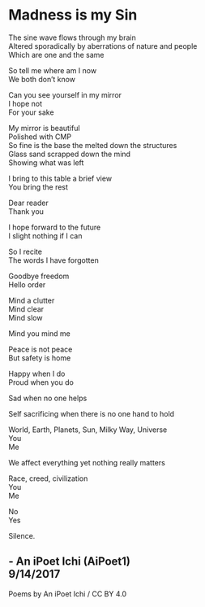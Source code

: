 # Madness is my Sin

The sine wave flows through my brain  
Altered sporadically by aberrations of nature and people  
Which are one and the same  

So tell me where am I now  
We both don’t know  

Can you see yourself in my mirror  
I hope not  
For your sake  

My mirror is beautiful  
Polished with CMP  
So fine is the base the melted down the structures  
Glass sand scrapped down the mind  
Showing what was left  

I bring to this table a brief view  
You bring the rest  

Dear reader  
Thank you  

I hope forward to the future  
I slight nothing if I can  

So I recite  
The words I have forgotten  

Goodbye freedom  
Hello order  

Mind a clutter  
Mind clear  
Mind slow  

Mind you mind me  

Peace is not peace  
But safety is home  

Happy when I do  
Proud when you do  

Sad when no one helps  

Self sacrificing when there is no one hand to hold  

World, Earth, Planets, Sun, Milky Way, Universe  
You  
Me  

We affect everything yet nothing really matters  

Race, creed, civilization  
You  
Me  

No  
Yes  

Silence.

\- An iPoet Ichi (AiPoet1)  
9/14/2017
---
Poems by An iPoet Ichi / CC BY 4.0
